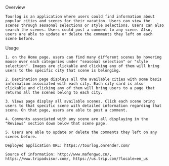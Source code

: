 Overview

    Tourlog is an application where users could find information about popular cities and scenes for their vacation. Users can view the scenes through sesaonal selections or style selections. Users can also search the scenes. Users could post a comment to any scene. Also, users are able to update or delete the comments they left on each scene before.

Usage
       
    1. on the Home page. users can find many different scenes by hovering mouse over each categories under "seasonal selection" or "style selection". Images are clickable and clicking any of them will bring users to the specific city that scene is belonging.

    2. Destination page displays all the available cities with some basis information associated with each city. Each city card is also clickable and clicking any of them will bring users to a page that returns all the scenes belong to each city.

    3. Views page display all available scenes. Click each scene bring users to that specific scene with detailed information regarding that scene. On that page, users are able to post a comment.

    4. Comments associated with any scene are all displaying in the "Reviews" section down below that scene page.

    5. Users are able to update or delete the comments they left on any scenes before.

    Deployed application URL: https://tourlog.onrender.com/

    Source of information: http://www.mafengwo.cn/, https://www.tripadvisor.com/, https://us.trip.com/?locale=en_us
